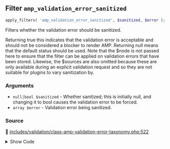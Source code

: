 ## Filter `amp_validation_error_sanitized`

```php
apply_filters( 'amp_validation_error_sanitized', $sanitized, $error );
```

Filters whether the validation error should be sanitized.

Returning true this indicates that the validation error is acceptable and should not be considered a blocker to render AMP. Returning null means that the default status should be used.
 Note that the $node is not passed here to ensure that the filter can be applied on validation errors that have been stored. Likewise, the $sources are also omitted because these are only available during an explicit validation request and so they are not suitable for plugins to vary sanitization by.

### Arguments

* `null|bool $sanitized` - Whether sanitized; this is initially null, and changing it to bool causes the validation error to be forced.
* `array $error` - Validation error being sanitized.

### Source

:link: [includes/validation/class-amp-validation-error-taxonomy.php:522](/includes/validation/class-amp-validation-error-taxonomy.php#L522)

<details>
<summary>Show Code</summary>

```php
$sanitized = apply_filters( 'amp_validation_error_sanitized', null, $error );
```

</details>
